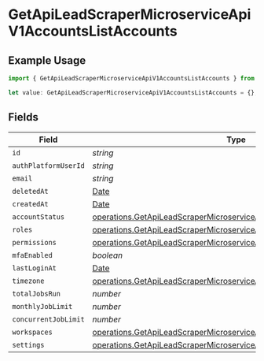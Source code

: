 # GetApiLeadScraperMicroserviceApiV1AccountsListAccounts

## Example Usage

```typescript
import { GetApiLeadScraperMicroserviceApiV1AccountsListAccounts } from "oppulence-backend-sdk/models/operations";

let value: GetApiLeadScraperMicroserviceApiV1AccountsListAccounts = {};
```

## Fields

| Field                                                                                                                                                            | Type                                                                                                                                                             | Required                                                                                                                                                         | Description                                                                                                                                                      |
| ---------------------------------------------------------------------------------------------------------------------------------------------------------------- | ---------------------------------------------------------------------------------------------------------------------------------------------------------------- | ---------------------------------------------------------------------------------------------------------------------------------------------------------------- | ---------------------------------------------------------------------------------------------------------------------------------------------------------------- |
| `id`                                                                                                                                                             | *string*                                                                                                                                                         | :heavy_minus_sign:                                                                                                                                               | N/A                                                                                                                                                              |
| `authPlatformUserId`                                                                                                                                             | *string*                                                                                                                                                         | :heavy_minus_sign:                                                                                                                                               | N/A                                                                                                                                                              |
| `email`                                                                                                                                                          | *string*                                                                                                                                                         | :heavy_minus_sign:                                                                                                                                               | N/A                                                                                                                                                              |
| `deletedAt`                                                                                                                                                      | [Date](https://developer.mozilla.org/en-US/docs/Web/JavaScript/Reference/Global_Objects/Date)                                                                    | :heavy_minus_sign:                                                                                                                                               | N/A                                                                                                                                                              |
| `createdAt`                                                                                                                                                      | [Date](https://developer.mozilla.org/en-US/docs/Web/JavaScript/Reference/Global_Objects/Date)                                                                    | :heavy_minus_sign:                                                                                                                                               | N/A                                                                                                                                                              |
| `accountStatus`                                                                                                                                                  | [operations.GetApiLeadScraperMicroserviceApiV1AccountsListAccountStatus](../../models/operations/getapileadscrapermicroserviceapiv1accountslistaccountstatus.md) | :heavy_minus_sign:                                                                                                                                               | N/A                                                                                                                                                              |
| `roles`                                                                                                                                                          | [operations.GetApiLeadScraperMicroserviceApiV1AccountsListRoles](../../models/operations/getapileadscrapermicroserviceapiv1accountslistroles.md)[]               | :heavy_minus_sign:                                                                                                                                               | N/A                                                                                                                                                              |
| `permissions`                                                                                                                                                    | [operations.GetApiLeadScraperMicroserviceApiV1AccountsListPermissions](../../models/operations/getapileadscrapermicroserviceapiv1accountslistpermissions.md)[]   | :heavy_minus_sign:                                                                                                                                               | N/A                                                                                                                                                              |
| `mfaEnabled`                                                                                                                                                     | *boolean*                                                                                                                                                        | :heavy_minus_sign:                                                                                                                                               | N/A                                                                                                                                                              |
| `lastLoginAt`                                                                                                                                                    | [Date](https://developer.mozilla.org/en-US/docs/Web/JavaScript/Reference/Global_Objects/Date)                                                                    | :heavy_minus_sign:                                                                                                                                               | N/A                                                                                                                                                              |
| `timezone`                                                                                                                                                       | [operations.GetApiLeadScraperMicroserviceApiV1AccountsListTimezone](../../models/operations/getapileadscrapermicroserviceapiv1accountslisttimezone.md)           | :heavy_minus_sign:                                                                                                                                               | N/A                                                                                                                                                              |
| `totalJobsRun`                                                                                                                                                   | *number*                                                                                                                                                         | :heavy_minus_sign:                                                                                                                                               | N/A                                                                                                                                                              |
| `monthlyJobLimit`                                                                                                                                                | *number*                                                                                                                                                         | :heavy_minus_sign:                                                                                                                                               | N/A                                                                                                                                                              |
| `concurrentJobLimit`                                                                                                                                             | *number*                                                                                                                                                         | :heavy_minus_sign:                                                                                                                                               | N/A                                                                                                                                                              |
| `workspaces`                                                                                                                                                     | [operations.GetApiLeadScraperMicroserviceApiV1AccountsListWorkspaces](../../models/operations/getapileadscrapermicroserviceapiv1accountslistworkspaces.md)[]     | :heavy_minus_sign:                                                                                                                                               | N/A                                                                                                                                                              |
| `settings`                                                                                                                                                       | [operations.GetApiLeadScraperMicroserviceApiV1AccountsListSettings](../../models/operations/getapileadscrapermicroserviceapiv1accountslistsettings.md)           | :heavy_minus_sign:                                                                                                                                               | N/A                                                                                                                                                              |